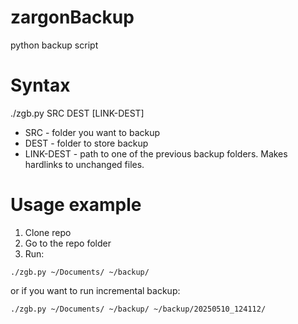 # zargonBackup
python backup script

# Syntax
./zgb.py SRC DEST [LINK-DEST]

- SRC - folder you want to backup
- DEST - folder to store backup
- LINK-DEST - path to one of the previous backup folders. Makes hardlinks to unchanged files.

# Usage example

1. Clone repo
2. Go to the repo folder 
3. Run: 
```shell
./zgb.py ~/Documents/ ~/backup/ 
```
or if you want to run incremental backup:
```shell
./zgb.py ~/Documents/ ~/backup/ ~/backup/20250510_124112/
```
